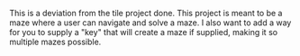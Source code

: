 This is a deviation from the tile project done. This project is meant to be a maze where a user can navigate and solve a maze. I also want to add a way for you to supply a "key" that will create a maze if supplied, making it so multiple mazes possible. 